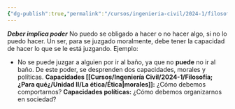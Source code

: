 ```yaml
---
{"dg-publish":true,"permalink":"/cursos/ingenieria-civil/2024-1/filosofia-para-que/unidad-ii/la-etica/las-capacidades-morales-y-politicas/"}
---
```


***Deber implica poder***
No puedo se obligado a hacer o no hacer algo, si no lo puedo hacer. Un ser, para se juzgado moralmente, debe tener la capacidad de hacer lo que se le está juzgando.
Ejemplo:
- No se puede juzgar a alguien por ir al baño, ya que no **puede** no ir al baño.
De este poder, se desprenden dos capacidades, morales y políticas.
**Capacidades [[Cursos/Ingeniería Civil/2024-1/Filosofía; ¿Para qué¿/Unidad II/La ética/Ética\|morales]]:** ¿Cómo debemos comportarnos?
**Capacidades políticas:** ¿Cómo debemos organizarnos en sociedad?